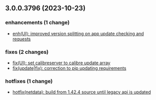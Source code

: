 ## 3.0.0.3796 (2023-10-23)

### enhancements (1 change)

- [enh(UI): improved version splitting on app update checking and requests](QuickBox/development/v3-development@1dc2de6673d0f604320d73c153c48865718f85c2)

### fixes (2 changes)

- [fix(UI): set calibreserver to calibre update array](QuickBox/development/v3-development@985dc5c670a0de5862a787f9b4388ec076b467d8)
- [fix(update|fix): correction to pip updating requirements](QuickBox/development/v3-development@5002d0a20aed6be265d2e97e01f9282aff96019e)

### hotfixes (1 change)

- [hotfix(netdata): build from 1.42.4 source until legacy api is updated](QuickBox/development/v3-development@41d5d30f54326ea79956274c42626fa8841f3a70)
